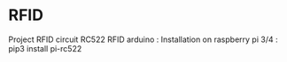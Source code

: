 # RFID
Project RFID 
circuit RC522 RFID arduino :
Installation on raspberry pi 3/4 :
pip3 install pi-rc522
